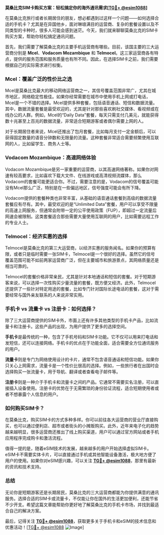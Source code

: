 **莫桑比克SIM卡购买方案：轻松搞定你的海外通讯需求[[TG💪+ @esim1088](https://t.me/s/esim1088)]**

在莫桑比克旅行或者长期居住的朋友，想必都遇到过这样一个问题——如何选择合适的手机卡？尤其是在异国他乡，面对琳琅满目的运营商、复杂的套餐设置以及不同类型的卡种时，很多人可能会感到迷茫。今天，我们就来聊聊莫桑比克的SIM卡购买方案，帮助你轻松搞定通讯问题。

首先，我们需要了解莫桑比克的主要手机运营商有哪些。目前，该国主要的三大运营商分别是 **Mcel**、**Vodacom Mozambique** 和 **Telmocel**。这三家运营商各有特点，提供的服务范围和服务质量也有所不同。因此，在选择SIM卡之前，我们需要根据自己的实际需求进行权衡。

### Mcel：覆盖广泛的性价比之选

Mcel是莫桑比克最大的移动网络运营商之一，其信号覆盖范围非常广，尤其在城市地区，网络稳定性极佳。如果你经常需要在城市中使用手机上网或打电话，Mcel是一个不错的选择。Mcel提供多种套餐，包括语音通话、短信和数据流量。其中，数据流量套餐是最受欢迎的，尤其是针对那些喜欢刷社交媒体、看视频或在线办公的人群。例如，Mcel的“Daily Data”套餐，每天只需支付几美元，就能获得数十兆甚至上百兆的数据流量，非常适合短期游客或者偶尔需要上网的人。

对于长期居住者来说，Mcel还推出了包月套餐，比如每月支付一定金额后，可以获得固定数量的语音分钟数和无限量的流量。这种套餐非常适合需要频繁使用互联网的人，比如留学生、商务人士等。

### Vodacom Mozambique：高速网络体验

Vodacom Mozambique是另一家重要的运营商，以其高速网络著称。如果你对网速有较高要求，比如喜欢下载大文件、在线游戏或高清视频流媒体，那么Vodacom的套餐可能更适合你。不过，需要注意的是，Vodacom的信号覆盖可能没有Mcel那么广泛，特别是在一些偏远地区，信号强度可能会有所下降。

Vodacom提供的套餐种类也非常丰富，从基础的语音通话套餐到高级的数据流量套餐应有尽有。其中，最受欢迎的是“Unlimited Data”套餐，用户可以享受不限量的高速上网服务，但通常会附带一定的公平使用政策（FUP），即超过一定流量后网速会被限制。这类套餐适合那些需要大量使用互联网的用户，比如需要远程工作的专业人士。

### Telmocel：经济实惠的选择

Telmocel是莫桑比克的第三大运营商，以经济实惠的服务闻名。如果你的预算有限，或者只是临时需要一张SIM卡，Telmocel是一个很好的选择。虽然它的信号覆盖范围可能不如前两家运营商广泛，但在主要城市和旅游景点，其网络质量还是相当可靠的。

Telmocel的套餐价格非常亲民，尤其是针对本地通话和短信的套餐。对于短期游客来说，可以选择一次性购买少量流量的套餐，既方便又经济。此外，Telmocel还提供了一些针对特定用途的套餐，比如专门针对国际长途电话的套餐，这对于需要经常与国外亲友联系的人来说非常实用。

### 手机卡 vs 流量卡 vs 注册卡：如何选择？

除了三大运营商提供的SIM卡外，市面上还有许多其他类型的手机卡产品，比如流量卡和注册卡。这些产品的出现，为用户提供了更多的选择空间。

**手机卡**是最传统的一种，包含了手机号码和SIM卡功能。它不仅可以用来打电话和发短信，还可以连接网络。手机卡的优点在于功能全面，适合需要全方位通讯服务的用户。

**流量卡**则是专门为网络使用设计的卡片，通常不包含语音通话和短信功能。如果你只关心上网需求，流量卡是一个性价比很高的选择。例如，一些旅行者在出国时会选择购买一张流量卡，用于导航、翻译或者查看电子邮件等。

**注册卡**则是一种介于手机卡和流量卡之间的产品。它通常不需要实名注册，可以直接插入设备使用。注册卡的优势在于无需繁琐的身份验证流程，适合短期使用者或者不想暴露个人信息的用户。

### 如何购买SIM卡？

在莫桑比克，购买SIM卡的方式多种多样。你可以前往各大运营商的营业厅直接购买，也可以通过便利店、超市或者街头的小摊贩购买。此外，近年来电子化的趋势越来越明显，很多运营商还推出了线上购买渠道，用户可以通过官方网站或者手机应用程序完成购卡和激活流程。

值得一提的是，随着eSIM技术的发展，越来越多的用户开始选择虚拟SIM卡。eSIM卡不需要实体卡片，可以直接通过手机或其他智能设备激活，极大地方便了用户的使用。如果你对eSIM感兴趣，可以关注 **[TG💪+ @esim1088](https://t.me/s/esim1088)**，那里有最新的资讯和技术支持。

### 总结

无论你是短期游客还是长期居民，莫桑比克的三大运营商都能为你提供满意的通讯服务。选择合适的SIM卡或流量卡，不仅能让你在国外的生活更加便利，还能节省不少开支。希望这篇文章能帮助你更好地了解莫桑比克的手机卡市场，并找到最适合自己的解决方案。

最后，记得关注 **[TG💪+ @esim1088](https://t.me/s/esim1088)**，获取更多关于手机卡和eSIM的技术信息和优惠活动！[[TG💪+ @esim1088](https://t.me/s/esim1088) ![Image](https://i.postimg.cc/4NQfJmqS/Snipaste-2025-05-13-00-14-12.png)]
